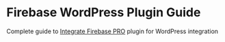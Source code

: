 # Firebase WordPress Plugin Guide

Complete guide to [Integrate Firebase PRO](https://firebase.dalenguyen.me/) plugin for WordPress integration